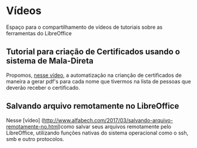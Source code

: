 # Vídeos

Espaço para o compartilhamento de vídeos de tutoriais sobre as ferramentas do LibreOffice


## Tutorial para criação de Certificados usando o sistema de Mala-Direta

Propomos, [nesse vídeo](https://www.youtube.com/watch?v=dc5A64LKCS4&t=1s), a automatização na crianção de certificados de maneira a gerar pdf's para cada nome que tivermos na lista de pessoas que deverão receber o certificado.



## Salvando arquivo remotamente no LibreOffice


Nesse [vídeo] (http://www.alfabech.com/2017/03/salvando-arquivo-remotamente-no.html)como salvar seus arquivos remotamente pelo LibreOffice, utilizando funções nativas do sistema operacional como o ssh, smb e outro protocolos.

